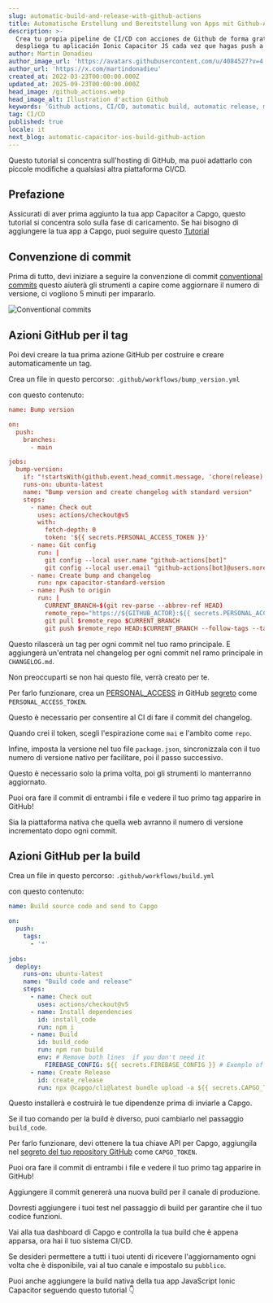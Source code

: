 ```yaml
---
slug: automatic-build-and-release-with-github-actions
title: Automatische Erstellung und Bereitstellung von Apps mit Github-Aktionen
description: >-
  Crea tu propia pipeline de CI/CD con acciones de Github de forma gratuita,
  despliega tu aplicación Ionic Capacitor JS cada vez que hagas push a main.
author: Martin Donadieu
author_image_url: 'https://avatars.githubusercontent.com/u/4084527?v=4'
author_url: 'https://x.com/martindonadieu'
created_at: 2022-03-23T00:00:00.000Z
updated_at: 2025-09-23T00:00:00.000Z
head_image: /github_actions.webp
head_image_alt: Illustration d'action Github
keywords: 'Github actions, CI/CD, automatic build, automatic release, mobile app updates'
tag: CI/CD
published: true
locale: it
next_blog: automatic-capacitor-ios-build-github-action
---
```

Questo tutorial si concentra sull'hosting di GitHub, ma puoi adattarlo con piccole modifiche a qualsiasi altra piattaforma CI/CD.

## Prefazione

Assicurati di aver prima aggiunto la tua app Capacitor a Capgo, questo tutorial si concentra solo sulla fase di caricamento. Se hai bisogno di aggiungere la tua app a Capgo, puoi seguire questo [Tutorial](/blog/update-your-capacitor-apps-seamlessly-using-capacitor-updater/)

## Convenzione di commit

Prima di tutto, devi iniziare a seguire la convenzione di commit [conventional commits](https://www.conventionalcommits.org/en/v1.0.0/) questo aiuterà gli strumenti a capire come aggiornare il numero di versione, ci vogliono 5 minuti per impararlo.

![Conventional commits](/conventional_commits.webp)

## Azioni GitHub per il tag

Poi devi creare la tua prima azione GitHub per costruire e creare automaticamente un tag.

Crea un file in questo percorso: `.github/workflows/bump_version.yml`

con questo contenuto:

```toml
name: Bump version

on:
  push:
    branches:
      - main

jobs:
  bump-version:
    if: "!startsWith(github.event.head_commit.message, 'chore(release):')"
    runs-on: ubuntu-latest
    name: "Bump version and create changelog with standard version"
    steps:
      - name: Check out
        uses: actions/checkout@v5
        with:
          fetch-depth: 0
          token: '${{ secrets.PERSONAL_ACCESS_TOKEN }}'
      - name: Git config
        run: |
          git config --local user.name "github-actions[bot]"
          git config --local user.email "github-actions[bot]@users.noreply.github.com"
      - name: Create bump and changelog
        run: npx capacitor-standard-version
      - name: Push to origin
        run: |
          CURRENT_BRANCH=$(git rev-parse --abbrev-ref HEAD)
          remote_repo="https://${GITHUB_ACTOR}:${{ secrets.PERSONAL_ACCESS_TOKEN }}@github.com/${GITHUB_REPOSITORY}.git"
          git pull $remote_repo $CURRENT_BRANCH
          git push $remote_repo HEAD:$CURRENT_BRANCH --follow-tags --tags
```

Questo rilascerà un tag per ogni commit nel tuo ramo principale. E aggiungerà un'entrata nel changelog per ogni commit nel ramo principale in `CHANGELOG.md`.

Non preoccuparti se non hai questo file, verrà creato per te.

Per farlo funzionare, crea un [PERSONAL_ACCESS](https://docs.github.com/en/authentication/keeping-your-account-and-data-secure/creating-a-personal-access-token/) _in_ GitHub [segreto](https://docs.github.com/en/actions/security-guides/encrypted-secrets "GitHub secrets") come `PERSONAL_ACCESS_TOKEN`.

Questo è necessario per consentire al CI di fare il commit del changelog.

Quando crei il token, scegli l'espirazione come `mai` e l'ambito come `repo`.

Infine, imposta la versione nel tuo file `package.json`, sincronizzala con il tuo numero di versione nativo per facilitare, poi il passo successivo.

Questo è necessario solo la prima volta, poi gli strumenti lo manterranno aggiornato.

Puoi ora fare il commit di entrambi i file e vedere il tuo primo tag apparire in GitHub!

Sia la piattaforma nativa che quella web avranno il numero di versione incrementato dopo ogni commit.
## Azioni GitHub per la build

Crea un file in questo percorso: `.github/workflows/build.yml`

con questo contenuto:

```yml
name: Build source code and send to Capgo

on:
  push:
    tags:
      - '*'
      
jobs:
  deploy:
    runs-on: ubuntu-latest
    name: "Build code and release"
    steps:
      - name: Check out
        uses: actions/checkout@v5
      - name: Install dependencies
        id: install_code
        run: npm i
      - name: Build
        id: build_code
        run: npm run build
        env: # Remove both lines  if you don't need it
          FIREBASE_CONFIG: ${{ secrets.FIREBASE_CONFIG }} # Exemple of env var coming from a secret
      - name: Create Release
        id: create_release
        run: npx @capgo/cli@latest bundle upload -a ${{ secrets.CAPGO_TOKEN }} -c production
```

Questo installerà e costruirà le tue dipendenze prima di inviarle a Capgo.

Se il tuo comando per la build è diverso, puoi cambiarlo nel passaggio `build_code`.

Per farlo funzionare, devi ottenere la tua chiave API per Capgo, aggiungila nel [segreto del tuo repository GitHub](https://docs.github.com/en/actions/security-guides/encrypted-secrets/) come `CAPGO_TOKEN`.

Puoi ora fare il commit di entrambi i file e vedere il tuo primo tag apparire in GitHub!

Aggiungere il commit genererà una nuova build per il canale di produzione.

Dovresti aggiungere i tuoi test nel passaggio di build per garantire che il tuo codice funzioni.

Vai alla tua dashboard di Capgo e controlla la tua build che è appena apparsa, ora hai il tuo sistema CI/CD.

Se desideri permettere a tutti i tuoi utenti di ricevere l'aggiornamento ogni volta che è disponibile, vai al tuo canale e impostalo su `pubblico`.

Puoi anche aggiungere la build nativa della tua app JavaScript Ionic Capacitor seguendo questo tutorial 👇
